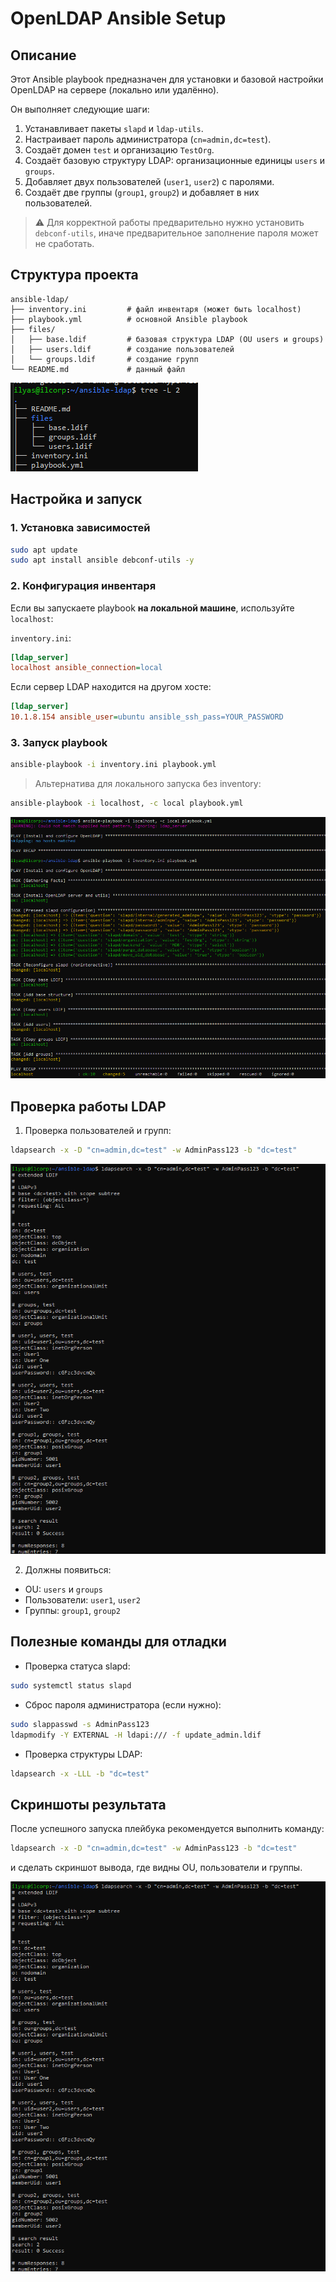 # OpenLDAP Ansible Setup

## Описание

Этот Ansible playbook предназначен для установки и базовой настройки OpenLDAP на сервере (локально или удалённо).

Он выполняет следующие шаги:

1. Устанавливает пакеты `slapd` и `ldap-utils`.
2. Настраивает пароль администратора (`cn=admin,dc=test`).
3. Создаёт домен `test` и организацию `TestOrg`.
4. Создаёт базовую структуру LDAP: организационные единицы `users` и `groups`.
5. Добавляет двух пользователей (`user1`, `user2`) с паролями.
6. Создаёт две группы (`group1`, `group2`) и добавляет в них пользователей.

> ⚠️ Для корректной работы предварительно нужно установить `debconf-utils`, иначе предварительное заполнение пароля может не сработать.

## Структура проекта

```
ansible-ldap/
├── inventory.ini         # файл инвентаря (может быть localhost)
├── playbook.yml          # основной Ansible playbook
├── files/
│   ├── base.ldif         # базовая структура LDAP (OU users и groups)
│   ├── users.ldif        # создание пользователей
│   └── groups.ldif       # создание групп
└── README.md             # данный файл
```

![Структура проекта](screenshots/project_structure.png)

## Настройка и запуск

### 1. Установка зависимостей

```bash
sudo apt update
sudo apt install ansible debconf-utils -y
```

### 2. Конфигурация инвентаря

Если вы запускаете playbook **на локальной машине**, используйте `localhost`:

`inventory.ini`:

```ini
[ldap_server]
localhost ansible_connection=local
```

Если сервер LDAP находится на другом хосте:

```ini
[ldap_server]
10.1.8.154 ansible_user=ubuntu ansible_ssh_pass=YOUR_PASSWORD
```

### 3. Запуск playbook

```bash
ansible-playbook -i inventory.ini playbook.yml
```

> Альтернатива для локального запуска без inventory:

```bash
ansible-playbook -i localhost, -c local playbook.yml
```

![Запуск playbook](screenshots/run_playbook.png)

## Проверка работы LDAP

1. Проверка пользователей и групп:

```bash
ldapsearch -x -D "cn=admin,dc=test" -w AdminPass123 -b "dc=test"
```

![Результат ldapsearch](screenshots/final_result.png)

2. Должны появиться:

* OU: `users` и `groups`
* Пользователи: `user1`, `user2`
* Группы: `group1`, `group2`

## Полезные команды для отладки

* Проверка статуса slapd:

```bash
sudo systemctl status slapd
```

* Сброс пароля администратора (если нужно):

```bash
sudo slappasswd -s AdminPass123
ldapmodify -Y EXTERNAL -H ldapi:/// -f update_admin.ldif
```

* Проверка структуры LDAP:

```bash
ldapsearch -x -LLL -b "dc=test"
```

## Скриншоты результата

После успешного запуска плейбука рекомендуется выполнить команду:

```bash
ldapsearch -x -D "cn=admin,dc=test" -w AdminPass123 -b "dc=test"
```

и сделать скриншот вывода, где видны OU, пользователи и группы.

![Финальный результат](screenshots/final_result.png)
